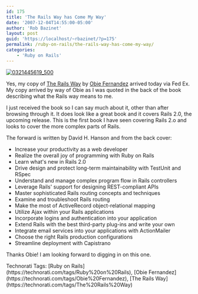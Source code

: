 ```yaml
---
id: 175
title: 'The Rails Way has Come My Way'
date: '2007-12-04T14:55:00-05:00'
author: 'Rob Bazinet'
layout: post
guid: 'https://localhost/~rbazinet/?p=175'
permalink: /ruby-on-rails/the-rails-way-has-come-my-way/
categories:
    - 'Ruby on Rails'
---
```


[![0321445619_500](https://rbazinet.files.wordpress.com/2007/12/0321445619-500-thumb.gif)](https://rbazinet.files.wordpress.com/2007/12/0321445619-500.gif)

Yes, my copy of [The Rails Way](https://www.amazon.com/dp/0321445619?tag=obiefernandez-20&camp=211493&creative=379977&linkCode=op1&creativeASIN=0321445619&adid=0KZJSW2V13JEPW38CFYN&) by [Obie Fernandez](https://jroller.com/obie/) arrived today via Fed Ex. My copy arrived by way of Obie as I was quoted in the back of the book describing what the Rails way means to me.

I just received the book so I can say much about it, other than after browsing through it. It does look like a great book and it covers Rails 2.0, the upcoming release. This is the first book I have seen covering Rails 2.o and looks to cover the more complex parts of Rails.

The forward is written by David H. Hanson and from the back cover:

- Increase your productivity as a web developer
- Realize the overall joy of programming with Ruby on Rails
- Learn what's new in Rails 2.0
- Drive design and protect long-term maintainability with TestUnit and RSpec
- Understand and manage complex program flow in Rails controllers
- Leverage Rails' support for designing REST-compliant APIs
- Master sophisticated Rails routing concepts and techniques
- Examine and troubleshoot Rails routing
- Make the most of ActiveRecord object-relational mapping
- Utilize Ajax within your Rails applications
- Incorporate logins and authentication into your application
- Extend Rails with the best third-party plug-ins and write your own
- Integrate email services into your applications with ActionMailer
- Choose the right Rails production configurations
- Streamline deployment with Capistrano

Thanks Obie! I am looking forward to digging in on this one.

<div class="wlWriterSmartContent" style="display:inline;margin:0;padding:0;">Technorati Tags: [Ruby on Rails](https://technorati.com/tags/Ruby%20on%20Rails), [Obie Fernandez](https://technorati.com/tags/Obie%20Fernandez), [The Rails Way](https://technorati.com/tags/The%20Rails%20Way)</div>